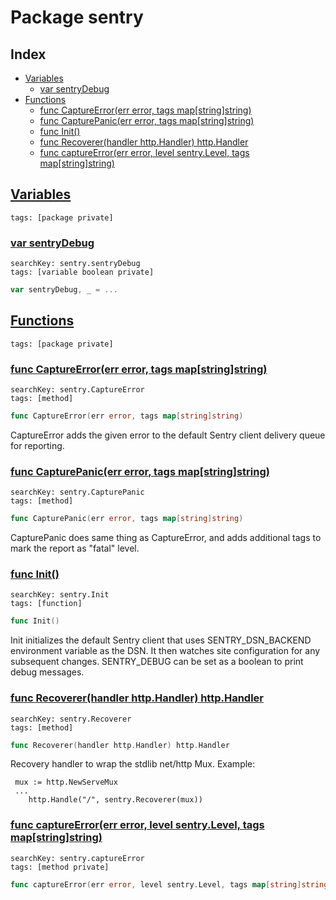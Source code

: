 # Package sentry

## Index

* [Variables](#var)
    * [var sentryDebug](#sentryDebug)
* [Functions](#func)
    * [func CaptureError(err error, tags map[string]string)](#CaptureError)
    * [func CapturePanic(err error, tags map[string]string)](#CapturePanic)
    * [func Init()](#Init)
    * [func Recoverer(handler http.Handler) http.Handler](#Recoverer)
    * [func captureError(err error, level sentry.Level, tags map[string]string)](#captureError)


## <a id="var" href="#var">Variables</a>

```
tags: [package private]
```

### <a id="sentryDebug" href="#sentryDebug">var sentryDebug</a>

```
searchKey: sentry.sentryDebug
tags: [variable boolean private]
```

```Go
var sentryDebug, _ = ...
```

## <a id="func" href="#func">Functions</a>

```
tags: [package private]
```

### <a id="CaptureError" href="#CaptureError">func CaptureError(err error, tags map[string]string)</a>

```
searchKey: sentry.CaptureError
tags: [method]
```

```Go
func CaptureError(err error, tags map[string]string)
```

CaptureError adds the given error to the default Sentry client delivery queue for reporting. 

### <a id="CapturePanic" href="#CapturePanic">func CapturePanic(err error, tags map[string]string)</a>

```
searchKey: sentry.CapturePanic
tags: [method]
```

```Go
func CapturePanic(err error, tags map[string]string)
```

CapturePanic does same thing as CaptureError, and adds additional tags to mark the report as "fatal" level. 

### <a id="Init" href="#Init">func Init()</a>

```
searchKey: sentry.Init
tags: [function]
```

```Go
func Init()
```

Init initializes the default Sentry client that uses SENTRY_DSN_BACKEND environment variable as the DSN. It then watches site configuration for any subsequent changes. SENTRY_DEBUG can be set as a boolean to print debug messages. 

### <a id="Recoverer" href="#Recoverer">func Recoverer(handler http.Handler) http.Handler</a>

```
searchKey: sentry.Recoverer
tags: [method]
```

```Go
func Recoverer(handler http.Handler) http.Handler
```

Recovery handler to wrap the stdlib net/http Mux. Example: 

```
 mux := http.NewServeMux
 ...
	http.Handle("/", sentry.Recoverer(mux))

```
### <a id="captureError" href="#captureError">func captureError(err error, level sentry.Level, tags map[string]string)</a>

```
searchKey: sentry.captureError
tags: [method private]
```

```Go
func captureError(err error, level sentry.Level, tags map[string]string)
```

